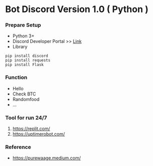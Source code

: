 # Bot Discord Version 1.0  ( Python )

### Prepare Setup
* Python 3+
* Discord Developer Portal >> [Link](https://discord.com/developers/applications)
* Library
```
pip install discord
pip install requests
pip install Flask
```
### Function
* Hello
* Check BTC
* Randomfood
* ...

### Tool for run 24/7
1. https://replit.com/
2. https://uptimerobot.com/

### Reference
* https://purewaage.medium.com/